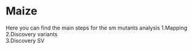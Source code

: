 # Maize
Here you can find the main steps for the sm mutants analysis 
1.Mapping<br/>
2.Discovery variants<br/>
3.Discovery SV<br/>
